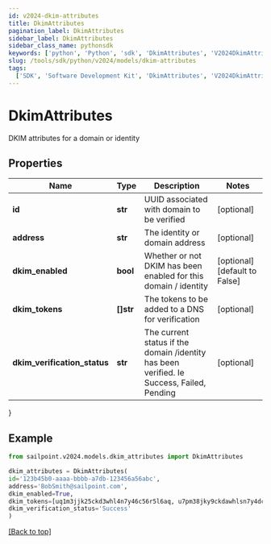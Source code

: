 ```yaml
---
id: v2024-dkim-attributes
title: DkimAttributes
pagination_label: DkimAttributes
sidebar_label: DkimAttributes
sidebar_class_name: pythonsdk
keywords: ['python', 'Python', 'sdk', 'DkimAttributes', 'V2024DkimAttributes']
slug: /tools/sdk/python/v2024/models/dkim-attributes
tags:
  ['SDK', 'Software Development Kit', 'DkimAttributes', 'V2024DkimAttributes']
---
```


# DkimAttributes

DKIM attributes for a domain or identity

## Properties

| Name | Type | Description | Notes |
| --- | --- | --- | --- |
| **id** | **str** | UUID associated with domain to be verified | [optional] |
| **address** | **str** | The identity or domain address | [optional] |
| **dkim_enabled** | **bool** | Whether or not DKIM has been enabled for this domain / identity | [optional] [default to False] |
| **dkim_tokens** | **[]str** | The tokens to be added to a DNS for verification | [optional] |
| **dkim_verification_status** | **str** | The current status if the domain /identity has been verified. Ie Success, Failed, Pending | [optional] |

}

## Example

```python
from sailpoint.v2024.models.dkim_attributes import DkimAttributes

dkim_attributes = DkimAttributes(
id='123b45b0-aaaa-bbbb-a7db-123456a56abc',
address='BobSmith@sailpoint.com',
dkim_enabled=True,
dkim_tokens=[uq1m3jjk25ckd3whl4n7y46c56r5l6aq, u7pm38jky9ckdawhlsn7y4dcj6f5lpgq, uhpm3jjkjjckdkwhlqn7yw6cjer5tpay],
dkim_verification_status='Success'
)

```

[[Back to top]](#)

